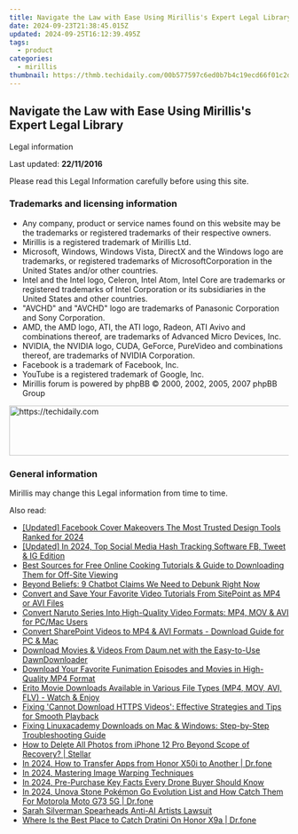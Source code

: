 ```yaml
---
title: Navigate the Law with Ease Using Mirillis's Expert Legal Library
date: 2024-09-23T21:38:45.015Z
updated: 2024-09-25T16:12:39.495Z
tags:
  - product
categories:
  - mirillis
thumbnail: https://thmb.techidaily.com/00b577597c6ed0b7b4c19ecd66f01c2d9945d327028a5bbddef7b8d5f271b960.jpg
---
```


## Navigate the Law with Ease Using Mirillis's Expert Legal Library

Legal information

Last updated: **22/11/2016**

Please read this Legal Information carefully before using this site.

### Trademarks and licensing information

* Any company, product or service names found on this website may be the trademarks or registered trademarks of their respective owners.
* Mirillis is a registered trademark of Mirillis Ltd.
* Microsoft, Windows, Windows Vista, DirectX and the Windows logo are trademarks, or registered trademarks of MicrosoftCorporation in the United States and/or other countries.
* Intel and the Intel logo, Celeron, Intel Atom, Intel Core are trademarks or registered trademarks of Intel Corporation or its subsidiaries in the United States and other countries.
* "AVCHD" and "AVCHD" logo are trademarks of Panasonic Corporation and Sony Corporation.
* AMD, the AMD logo, ATI, the ATI logo, Radeon, ATI Avivo and combinations thereof, are trademarks of Advanced Micro Devices, Inc.
* NVIDIA, the NVIDIA logo, CUDA, GeForce, PureVideo and combinations thereof, are trademarks of NVIDIA Corporation.
* Facebook is a trademark of Facebook, Inc.
* YouTube is a registered trademark of Google, Inc.
* Mirillis forum is powered by phpBB © 2000, 2002, 2005, 2007 phpBB Group

<!-- affiliate ads begin -->
<a href="https://appsumo.8odi.net/c/5597632/2129741/7443" target="_top" id="2129741">
  <img src="//a.impactradius-go.com/display-ad/7443-2129741" border="0" alt="https://techidaily.com" width="728" height="90"/>
</a>
<img height="0" width="0" src="https://appsumo.8odi.net/i/5597632/2129741/7443" style="position:absolute;visibility:hidden;" border="0" />
<!-- affiliate ads end -->

### General information

Mirillis may change this Legal information from time to time.

<ins class="adsbygoogle"
     style="display:block"
     data-ad-format="autorelaxed"
     data-ad-client="ca-pub-7571918770474297"
     data-ad-slot="1223367746"></ins>

<ins class="adsbygoogle"
     style="display:block"
     data-ad-client="ca-pub-7571918770474297"
     data-ad-slot="8358498916"
     data-ad-format="auto"
     data-full-width-responsive="true"></ins>

<span class="atpl-alsoreadstyle">Also read:</span>
<div><ul>
<li><a href="https://facebook-video-recording.techidaily.com/updated-facebook-cover-makeovers-the-most-trusted-design-tools-ranked-for-2024/"><u>[Updated] Facebook Cover Makeovers The Most Trusted Design Tools Ranked for 2024</u></a></li>
<li><a href="https://instagram-clips.techidaily.com/updated-in-2024-top-social-media-hash-tracking-software-fb-tweet-and-ig-edition/"><u>[Updated] In 2024, Top Social Media Hash Tracking Software FB, Tweet & IG Edition</u></a></li>
<li><a href="https://win-marvelous.techidaily.com/best-sources-for-free-online-cooking-tutorials-and-guide-to-downloading-them-for-off-site-viewing/"><u>Best Sources for Free Online Cooking Tutorials & Guide to Downloading Them for Off-Site Viewing</u></a></li>
<li><a href="https://tech-savvy.techidaily.com/beyond-beliefs-9-chatbot-claims-we-need-to-debunk-right-now/"><u>Beyond Beliefs: 9 Chatbot Claims We Need to Debunk Right Now</u></a></li>
<li><a href="https://win-marvelous.techidaily.com/convert-and-save-your-favorite-video-tutorials-from-sitepoint-as-mp4-or-avi-files/"><u>Convert and Save Your Favorite Video Tutorials From SitePoint as MP4 or AVI Files</u></a></li>
<li><a href="https://win-marvelous.techidaily.com/convert-naruto-series-into-high-quality-video-formats-mp4-mov-and-avi-for-pcmac-users/"><u>Convert Naruto Series Into High-Quality Video Formats: MP4, MOV & AVI for PC/Mac Users</u></a></li>
<li><a href="https://win-marvelous.techidaily.com/convert-sharepoint-videos-to-mp4-and-avi-formats-download-guide-for-pc-and-mac/"><u>Convert SharePoint Videos to MP4 & AVI Formats - Download Guide for PC & Mac</u></a></li>
<li><a href="https://win-marvelous.techidaily.com/download-movies-and-videos-from-daumnet-with-the-easy-to-use-dawndownloader/"><u>Download Movies & Videos From Daum.net with the Easy-to-Use DawnDownloader</u></a></li>
<li><a href="https://win-marvelous.techidaily.com/download-your-favorite-funimation-episodes-and-movies-in-high-quality-mp4-format/"><u>Download Your Favorite Funimation Episodes and Movies in High-Quality MP4 Format</u></a></li>
<li><a href="https://win-marvelous.techidaily.com/erito-movie-downloads-available-in-various-file-types-mp4-mov-avi-flv-watch-and-enjoy/"><u>Erito Movie Downloads Available in Various File Types (MP4, MOV, AVI, FLV) - Watch & Enjoy</u></a></li>
<li><a href="https://win-marvelous.techidaily.com/fixing-cannot-download-https-videos-effective-strategies-and-tips-for-smooth-playback/"><u>Fixing 'Cannot Download HTTPS Videos': Effective Strategies and Tips for Smooth Playback</u></a></li>
<li><a href="https://win-marvelous.techidaily.com/fixing-linuxacademy-downloads-on-mac-and-windows-step-by-step-troubleshooting-guide/"><u>Fixing Linuxacademy Downloads on Mac & Windows: Step-by-Step Troubleshooting Guide</u></a></li>
<li><a href="https://phone-solutions.techidaily.com/how-to-delete-all-photos-from-iphone-12-pro-beyond-scope-of-recovery-stellar-by-stellar-data-recovery-ios-iphone-data-recovery/"><u>How to Delete All Photos from iPhone 12 Pro Beyond Scope of Recovery? | Stellar</u></a></li>
<li><a href="https://android-transfer.techidaily.com/in-2024-how-to-transfer-apps-from-honor-x50i-to-another-drfone-by-drfone-transfer-from-android-transfer-from-android/"><u>In 2024, How to Transfer Apps from Honor X50i to Another | Dr.fone</u></a></li>
<li><a href="https://extra-guidance.techidaily.com/in-2024-mastering-image-warping-techniques/"><u>In 2024, Mastering Image Warping Techniques</u></a></li>
<li><a href="https://extra-support.techidaily.com/in-2024-pre-purchase-key-facts-every-drone-buyer-should-know/"><u>In 2024, Pre-Purchase Key Facts Every Drone Buyer Should Know</u></a></li>
<li><a href="https://android-pokemon-go.techidaily.com/in-2024-unova-stone-pokemon-go-evolution-list-and-how-catch-them-for-motorola-moto-g73-5g-drfone-by-drfone-virtual-android/"><u>In 2024, Unova Stone Pokémon Go Evolution List and How Catch Them For Motorola Moto G73 5G | Dr.fone</u></a></li>
<li><a href="https://tech-savvy.techidaily.com/sarah-silverman-spearheads-anti-ai-artists-lawsuit/"><u>Sarah Silverman Spearheads Anti-AI Artists Lawsuit</u></a></li>
<li><a href="https://pokemon-go-android.techidaily.com/where-is-the-best-place-to-catch-dratini-on-honor-x9a-drfone-by-drfone-virtual-android/"><u>Where Is the Best Place to Catch Dratini On Honor X9a | Dr.fone</u></a></li>
</ul></div>

